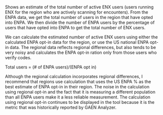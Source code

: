 Shows an estimate of the total number of active ENX users (users running ENX for the region who are actively scanning for encounters). From the ENPA data, we get the total number of users in the region that have opted into ENPA. We then divide the number of ENPA users by the percentage of users that have opted into ENPA to get the total number of ENX users. 

We can calculate the estimated number of active ENX users using either the calculated ENPA opt-in data for the region, or use the US national ENPA opt-in data. The regional data reflects regional differences, but also tends to be very noisy and calculates the ENPA opt-in ration only from those users who verify codes. 

Total users = (# of ENPA users)/(ENPA opt in)

Although the regional calculation incorporates regional differences, I recommend that regions use calculation that uses the US ENPA % as the best estimate of ENPA opt-in in their region. The noise in the  calculation using regional opt-in and the fact that it is measuring a different population than all ENPA users make it a less reliable measurement. The calculation using regional opt-in continues to be displayed in the tool because it is the metric that was historically reported by GAEN Analyzer. 

